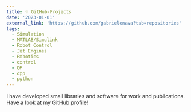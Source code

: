 ```yaml
---
title: 💡 GitHub-Projects
date: '2023-01-01'
external_link: 'https://github.com/gabrielenava?tab=repositories' 
tags:
  - Simulation
  - MATLAB/Simulink
  - Robot Control
  - Jet Engines
  - Robotics
  - control
  - QP
  - cpp
  - python
---
```


I have developed small libraries and software for work and publications. Have a look at my GitHub profile!

<!--more-->

